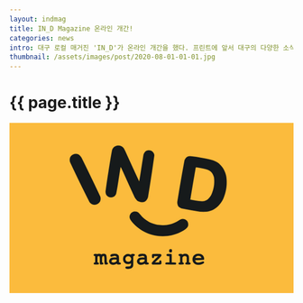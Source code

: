 ```yaml
---
layout: indmag
title: IN_D Magazine 온라인 개간!
categories: news
intro: 대구 로컬 매거진 'IN_D'가 온라인 개간을 했다. 프린트에 앞서 대구의 다양한 소식을 웹을 통해 더욱 빠르게 접할 수 있게되었다. 
thumbnail: /assets/images/post/2020-08-01-01-01.jpg
---
```

# {{ page.title }}
![logo](/assets/images/post/2020-08-01-01-01.jpg)

